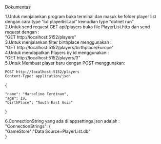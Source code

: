 Dokumentasi

1.Untuk menjalankan program buka terminal dan  masuk ke folder player list dengan cara type “cd playerlist.api” kemudian type  “dotnet run”  
2.Untuk send request GET api/players buka file PlayerList.http dan send request dengan :  
	"GET http://localhost:5152/players"    
3.Untuk menjalankan filter birthplace menggunakan :  
	"GET http://localhost:5152/players/birthplace/Europe"  
4.Untuk mendapatkan Players by id menggunakan :  
	"GET http://localhost:5152/players/3"  
5.Untuk Membuat player baru dengan POST menggunakan:  

	POST http://localhost:5152/players  
	Content-Type: application/json  
{  
      
	"name": "Marselino Ferdinan",  
	"age": 19,  
	"birthPlace": "South East Asia"  
      
}  
  
6.ConnectionString yang ada di appsettings.json adalah :  
 	 "ConnectionStrings": {  
		"GameStore":"Data Source=PlayerList.db"  
 	 }  
